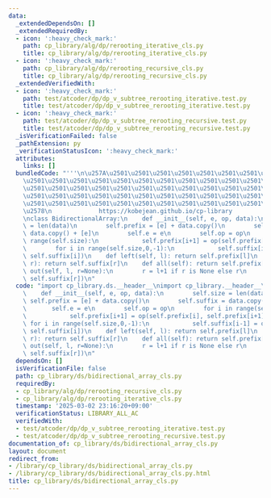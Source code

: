 ```yaml
---
data:
  _extendedDependsOn: []
  _extendedRequiredBy:
  - icon: ':heavy_check_mark:'
    path: cp_library/alg/dp/rerooting_iterative_cls.py
    title: cp_library/alg/dp/rerooting_iterative_cls.py
  - icon: ':heavy_check_mark:'
    path: cp_library/alg/dp/rerooting_recursive_cls.py
    title: cp_library/alg/dp/rerooting_recursive_cls.py
  _extendedVerifiedWith:
  - icon: ':heavy_check_mark:'
    path: test/atcoder/dp/dp_v_subtree_rerooting_iterative.test.py
    title: test/atcoder/dp/dp_v_subtree_rerooting_iterative.test.py
  - icon: ':heavy_check_mark:'
    path: test/atcoder/dp/dp_v_subtree_rerooting_recursive.test.py
    title: test/atcoder/dp/dp_v_subtree_rerooting_recursive.test.py
  _isVerificationFailed: false
  _pathExtension: py
  _verificationStatusIcon: ':heavy_check_mark:'
  attributes:
    links: []
  bundledCode: "'''\n\u257A\u2501\u2501\u2501\u2501\u2501\u2501\u2501\u2501\u2501\u2501\
    \u2501\u2501\u2501\u2501\u2501\u2501\u2501\u2501\u2501\u2501\u2501\u2501\u2501\
    \u2501\u2501\u2501\u2501\u2501\u2501\u2501\u2501\u2501\u2501\u2501\u2501\u2501\
    \u2501\u2501\u2501\u2501\u2501\u2501\u2501\u2501\u2501\u2501\u2501\u2501\u2501\
    \u2501\u2501\u2501\u2501\u2501\u2501\u2501\u2501\u2501\u2501\u2501\u2501\u2501\
    \u2578\n             https://kobejean.github.io/cp-library               \n'''\n\
    \nclass BidirectionalArray:\n    def __init__(self, e, op, data):\n        self.size\
    \ = len(data)\n        self.prefix = [e] + data.copy()\n        self.suffix =\
    \ data.copy() + [e]\n        self.e = e\n        self.op = op\n        for i in\
    \ range(self.size):\n            self.prefix[i+1] = op(self.prefix[i], self.prefix[i+1])\n\
    \        for i in range(self.size,0,-1):\n            self.suffix[i-1] = op(self.suffix[i-1],\
    \ self.suffix[i])\n    def left(self, l): return self.prefix[l]\n    def right(self,\
    \ r): return self.suffix[r]\n    def all(self): return self.prefix[-1]\n    def\
    \ out(self, l, r=None):\n        r = l+1 if r is None else r\n        return self.op(self.prefix[l],\
    \ self.suffix[r])\n"
  code: "import cp_library.ds.__header__\nimport cp_library.__header__\n\nclass BidirectionalArray:\n\
    \    def __init__(self, e, op, data):\n        self.size = len(data)\n       \
    \ self.prefix = [e] + data.copy()\n        self.suffix = data.copy() + [e]\n \
    \       self.e = e\n        self.op = op\n        for i in range(self.size):\n\
    \            self.prefix[i+1] = op(self.prefix[i], self.prefix[i+1])\n       \
    \ for i in range(self.size,0,-1):\n            self.suffix[i-1] = op(self.suffix[i-1],\
    \ self.suffix[i])\n    def left(self, l): return self.prefix[l]\n    def right(self,\
    \ r): return self.suffix[r]\n    def all(self): return self.prefix[-1]\n    def\
    \ out(self, l, r=None):\n        r = l+1 if r is None else r\n        return self.op(self.prefix[l],\
    \ self.suffix[r])\n"
  dependsOn: []
  isVerificationFile: false
  path: cp_library/ds/bidirectional_array_cls.py
  requiredBy:
  - cp_library/alg/dp/rerooting_recursive_cls.py
  - cp_library/alg/dp/rerooting_iterative_cls.py
  timestamp: '2025-03-02 23:16:20+09:00'
  verificationStatus: LIBRARY_ALL_AC
  verifiedWith:
  - test/atcoder/dp/dp_v_subtree_rerooting_iterative.test.py
  - test/atcoder/dp/dp_v_subtree_rerooting_recursive.test.py
documentation_of: cp_library/ds/bidirectional_array_cls.py
layout: document
redirect_from:
- /library/cp_library/ds/bidirectional_array_cls.py
- /library/cp_library/ds/bidirectional_array_cls.py.html
title: cp_library/ds/bidirectional_array_cls.py
---
```

